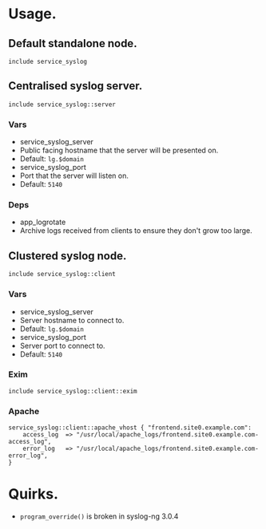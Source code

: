 # Usage.

## Default standalone node.

    include service_syslog

## Centralised syslog server.

    include service_syslog::server

### Vars

 - service\_syslog\_server
  - Public facing hostname that the server will be presented on.
  - Default: `lg.$domain`
 - service\_syslog\_port
  - Port that the server will listen on.
  - Default: `5140`

### Deps

 - app_logrotate
  - Archive logs received from clients to ensure they don't grow too large.

## Clustered syslog node.

    include service_syslog::client

### Vars

 - service\_syslog\_server
  - Server hostname to connect to.
  - Default: `lg.$domain`
 - service\_syslog\_port
  - Server port to connect to.
  - Default: `5140`

### Exim

    include service_syslog::client::exim

### Apache

    service_syslog::client::apache_vhost { "frontend.site0.example.com":
        access_log  => "/usr/local/apache_logs/frontend.site0.example.com-access_log",
        error_log   => "/usr/local/apache_logs/frontend.site0.example.com-error_log",
    }

# Quirks.

 - `program_override()` is broken in syslog-ng 3.0.4
